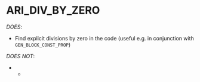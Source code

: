 ARI_DIV_BY_ZERO
===============

*DOES*:
- Find explicit divisions by zero in the code (useful e.g. in conjunction with `GEN_BLOCK_CONST_PROP`)

*DOES NOT*:
- -